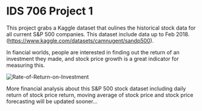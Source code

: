# IDS 706 Project 1

This project grabs a Kaggle dataset that oulines the historical stock data for all current S&P 500 companies. This dataset include data up to Feb 2018. (https://www.kaggle.com/datasets/camnugent/sandp500).

In fiancial worlds, people are interested in finding out the return of an investment they made, and stock price growth is a great indicator for measuring this.

![Rate-of-Return-on-Investment](https://user-images.githubusercontent.com/112578566/190937423-71029c28-28a3-475c-a47c-aa9df92b25dc.jpeg)

More financial analysis about this S&P 500 stock dataset including daily return of stock price return, moving average of stock price and stock price forecasting will be updated sooner...
